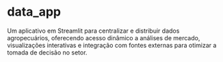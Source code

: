 # data_app
Um aplicativo em Streamlit para centralizar e distribuir dados agropecuários, oferecendo acesso dinâmico a análises de mercado, visualizações interativas e integração com fontes externas para otimizar a tomada de decisão no setor.
